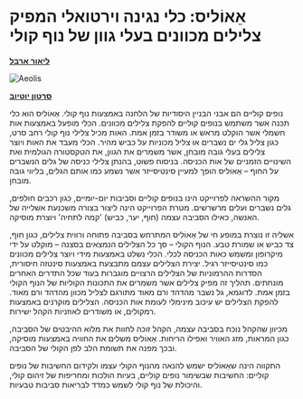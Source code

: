 ﻿# אֵאוֹליס: כלי נגינה וירטואלי המפיק צלילים מכוונים בעלי גוון של נוף קולי

**[ליאור ארבל](https://www.liorarbel.com/)**

![Aeolis](media/Aeolis_cover_image.jpg)

**[סרטון יוטיוב](https://www.youtube.com/watch?v=Fj9xhr2w3yU&t=3s)**

נופים קוליים הם אבני הבניין היסודיות של הלחנה באמצעות נוף קולי. אֵאוֹליס הוא כלי תכנה אשר משתמש בנופים קוליים להפקת צלילים מכוונים. הכלי מופעל באמצעות אות חשמלי אשר הוקלט מראש או משודר בזמן אמת. האות מכיל צלילי נוף קולי רחב סרט, כגון צליל גלי ים נשברים או צליל מכוניות על כביש מהיר. הכלי מעבד את האות ויוצר צלילים בעלי גובה מובחן, אשר משמרים את הגוון, את הטקסטורה הגולמית ואת השינויים הזמניים של אות הכניסה. בניסוח פשוט, בהנתן צלילי כניסה של גלים הנשברים על החוף – אֵאוֹליס הופך למעיין סינטיסייזר אשר נשמע כמו אותם הגלים, בליווי גובה מובחן.

מקור ההשראה לפרוייקט הינו בנופים קוליים וסביבות יום-יומיים, כגון רכבים חולפים, גלים נשברים ועלים מרשרשים. מטרת הפרוייקט הינה ליצור בצורה משכנעת אשלייה של האנשה, כאילו הסביבה עצמה (חוף, יער, כביש) 'קמה לתחיה' ויוצרת מוסיקה.

אשליה זו נוצרת במופע חי של אֵאוֹליס המתרחש בסביבה פתוחה ורווית צלילים, כגון חוף, צד כביש או שמורת טבע. הנוף הקולי – סך כל הצלילים הנמצאים בסצנה – מוקלט על ידי מיקרופון ומשמש כאות הכניסה לכלי. הכלי נשלט באמצעות מידי ויוצר צלילים מכוונים כמו סינטיסייזר רגיל. יצירת הצלילים עצמם מתבצעת באמצעות סינטזה חיסורית, הסדרות ההרמוניות של הצלילים הרצויים מוגברות בעוד שכל התדרים האחרים מונחתים. תהליך זה מפיק צלילים אשר משמרים את התכונות הקוליות של הנוף הקולי בזמן אמת. לדוגמא, גל נשבר מהדהד ורם מאוד מתורגם לצליל מכוון מהדהד ורם מאוד. להפקת הצלילים יש עיכוב מינימלי לעומת אות הכניסה. הצלילים מוקרנים באמצעות רמקולים, או משודרים לאוזניות הקהל ישירות.

מכיוון שהקהל נוכח בסביבה עצמה, הקהל זוכה לחוות את מלוא ההיבטים של הסביבה, כגון המראות, מזג האוויר ואפילו הריחות. אֵאוֹליס משלים את החוויה באמצעות מוסיקה, ובכך מפנה את תשומת הלב לפן הקולי של הסביבה.

התקווה הינה שאֵאוֹליס ישמש להנאה מהנוף הקולי עצמו ולקידום החשיבות של נופים קוליים: החשיבות שבשימור נופים קוליים, בעיות הולכות ומחריפות של זיהום קולי, והיכולת של נוף קולי לשמש כמדד לבריאות סביבות טבעיות.
